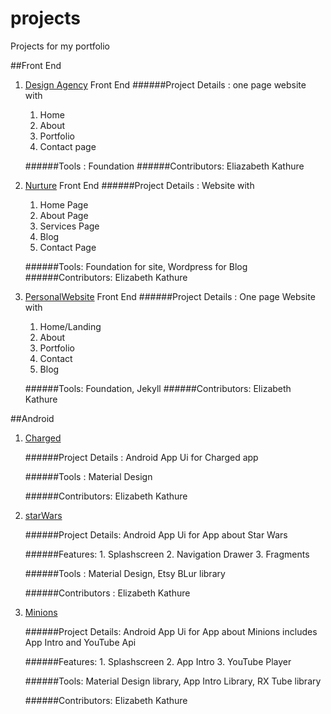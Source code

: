 # projects
Projects for my portfolio

##Front End 
1. [Design Agency](https://github.com/Kathure/foundation) Front End
    ######Project Details : one page website with 
      1. Home
      2. About
      3. Portfolio
      4. Contact page
    
    ######Tools : Foundation
    ######Contributors: Eliazabeth Kathure

2. [Nurture](https://github.com/Kathure/nurture/) Front End
    ######Project Details : Website with 
      1. Home Page
      2. About Page
      3. Services Page
      4. Blog
      5. Contact Page
    
    ######Tools: Foundation for site, Wordpress for Blog
    ######Contributors: Elizabeth Kathure

3. [PersonalWebsite](https://github.com/Kathure/kathure.github.io) Front End
    ######Project Details : One page Website with
      1. Home/Landing
      2. About 
      3. Portfolio
      4. Contact
      5. Blog
    
    ######Tools: Foundation, Jekyll
    ######Contributors: Elizabeth Kathure

##Android 

1. [Charged](https://github.com/Kathure/Charged/) 
    
    ######Project Details : Android App Ui for Charged app
    
    ######Tools : Material Design
    
    ######Contributors: Elizabeth Kathure

2. [starWars](https://github.com/Kathure/StarWars/) 
    
    ######Project Details: Android App Ui for App about Star Wars
    
    ######Features:
        1. Splashscreen
        2. Navigation Drawer
        3. Fragments
    
    ######Tools : Material Design, Etsy BLur library
    
    ######Contributors : Elizabeth Kathure

3. [Minions](https://github.com/kathure/Minions/) 
    
    ######Project Details: Android App Ui for App about Minions includes App Intro and YouTube Api
    
    ######Features: 
        1. Splashscreen
        2. App Intro
        3. YouTube Player
    
    ######Tools: Material Design library, App Intro Library, RX Tube library
    
    ######Contributors: Elizabeth Kathure




